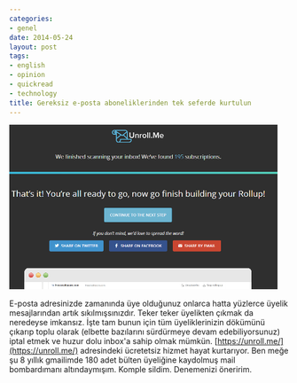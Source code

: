 ```yaml
---
categories:
- genel
date: 2014-05-24
layout: post
tags:
- english
- opinion
- quickread
- technology
title: Gereksiz e-posta aboneliklerinden tek seferde kurtulun
---
```


[![](/images/69197-unroll.png)](https://suatatan.wordpress.com/wp-content/uploads/2014/05/69197-unroll.png)

  

E-posta adresinizde zamanında üye olduğunuz onlarca hatta yüzlerce üyelik mesajlarından artık sıkılmışsınızdır. Teker teker üyelikten çıkmak da neredeyse imkansız. İşte tam bunun için tüm üyeliklerinizin dökümünü çıkarıp toplu olarak (elbette bazılarını sürdürmeye devam edebiliyorsunuz) iptal etmek ve huzur dolu inbox'a sahip olmak mümkün. [https://unroll.me/](https://unroll.me/) adresindeki ücretetsiz hizmet hayat kurtarıyor. Ben meğe şu 8 yıllık gmailimde 180 adet bülten üyeliğine kaydolmuş mail bombardımanı altındaymışım. Komple sildim. Denemenizi öneririm.
